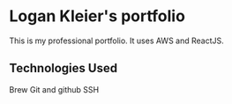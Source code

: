 # Logan Kleier's portfolio

This is my professional portfolio. It uses AWS and ReactJS.


## Technologies Used

Brew
Git and github
SSH
